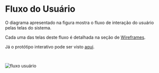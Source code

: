 # Fluxo do Usuário

O diagrama apresentado na figura mostra o fluxo de interação do usuário pelas telas do sistema. 

Cada uma das telas deste fluxo é detalhada na seção de [Wireframes](https://github.com/ICEI-PUC-Minas-PPLCC-TI/tiaw-ppl-cc-m-20212-aulas-particulares-01/blob/master/Documentacao/04-Projeto_Interface/02-Wireframes.md).

Já o protótipo interativo pode ser visto [aqui](https://www.figma.com/proto/LuIool962Nh8OrpR43faEU/prototipo?node-id=2%3A269&scaling=min-zoom&page-id=0%3A1&starting-point-node-id=2%3A269).

<br>

![fluxo usuário](https://user-images.githubusercontent.com/89420917/135540666-04b68087-fcbf-4997-8417-8acd9fa8c2b8.png)



